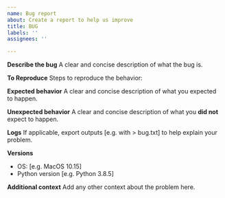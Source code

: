 ```yaml
---
name: Bug report
about: Create a report to help us improve
title: BUG
labels: ''
assignees: ''

---
```


**Describe the bug**
A clear and concise description of what the bug is.

**To Reproduce**
Steps to reproduce the behavior:

**Expected behavior**
A clear and concise description of what you expected to happen.

**Unexpected behavior**
A clear and concise description of what you **did not** expect to happen.

**Logs**
If applicable, export outputs [e.g. with > bug.txt] to help explain your problem.

**Versions**
 - OS: [e.g. MacOS 10.15]
 - Python version [e.g. Python 3.8.5]

**Additional context**
Add any other context about the problem here.
